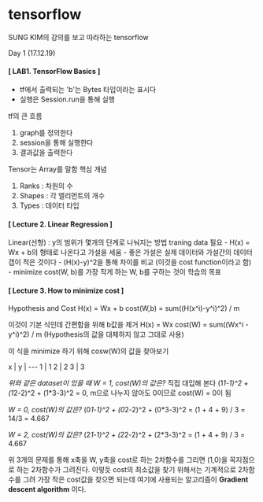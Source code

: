 # tensorflow
SUNG KIM의 강의를 보고 따라하는 tensorflow

Day 1 (17.12.19)

#### [ LAB1. TensorFlow Basics ]
- tf에서 출력되는 'b'는 Bytes 타입이라는 표시다
- 실행은 Session.run을 통해 실행

tf의 큰 흐름
1. graph를 정의한다
2. session을 통해 실행한다
3. 결과값을 출력한다

Tensor는 Array를 말함
핵심 개념
1. Ranks : 차원의 수
2. Shapes : 각 엘리먼트의 개수 
3. Types : 데이터 타입

#### [ Lecture 2. Linear Regression ]
Linear(선형) : y의 범위가 몇개의 단계로 나눠지는 방법 traning data 필요
	- H(x) = Wx + b의 형태로 나온다고 가설을 세움
	- 좋은 가설은 실제 데이터와 가설간의 데이터 갭이 적은 것이다
	- (H(x)-y)^2을 통해 차이를 비교  (이것을 cost function이라고 함)
	- minimize cost(W, b)를 가장 작게 하는 W, b를 구하는 것이 학습의 목표

#### [ Lecture 3. How to minimize cost ]
Hypothesis and Cost
H(x) = Wx + b
cost(W,b) = sum((H(x^i)-y^i)^2) / m

이것이 기본 식인데 간편함을 위해 b값을 제거
H(x) = Wx
cost(W) = sum((Wx^i - y^i)^2) / m (Hypothesis의 값을 대체하지 않고 그대로 사용)

이 식을 minimize 하기 위해 cosw(W)의 값을 찾아보기

 x | y 
| ---
 1 | 1 
 2 | 2 
 3 | 3 

*위와 같은 dataset이 있을 때 W = 1, cost(W)의 값은?*
직접 대입해 본다
(1*1-1)^2 + (1*2-2)^2 + (1*3-3)^2 = 0,  m으로 나누지 않아도 0이므로 cost(W) = 0이 됨

*W = 0, cost(W)의 값은?*
(0*1-1)^2 + (0*2-2)^2 + (0*3-3)^2 = (1 + 4 + 9) / 3 = 14/3 = 4.667

*W = 2, cost(W)의 값은?*
(2*1-1)^2 + (2*2-2)^2 + (2*3-3)^2 = (1 + 4 + 9) / 3 = 4.667

위 3개의 문제를 통해 x축을 W, y축을 cost로 하는 2차함수를 그리면 (1,0)을 꼭지점으로 하는 2차함수가 그려진다. 이렇듯 cost의 최소값을 찾기 위해서는 기계적으로 2차함수를 그려 가장 작은 cost값을 찾으면 되는데 여기에 사용되는 알고리즘이 **Gradient descent algorithm** 이다.